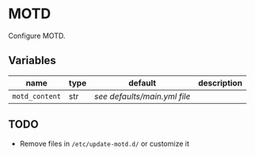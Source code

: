 # MOTD

Configure MOTD.

## Variables

| name           | type | default                      | description |
| -------------- | ---- | ---------------------------- | ----------- |
| `motd_content` | str  | _see defaults/main.yml file_ |             |

## TODO

-   Remove files in `/etc/update-motd.d/` or customize it
